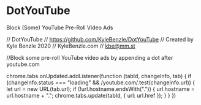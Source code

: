 # DotYouTube
Block (Some) YouTube Pre-Roll Video Ads

// DotYouTube
// https://github.com/KyleBenzle/DotYouTube
// Created by Kyle Benzle 2020
// KyleBenzle.com
// kbe@mm.st


//Block some pre-roll YouTube video ads by appending a dot after youtube.com


chrome.tabs.onUpdated.addListener(function (tabId, changeInfo, tab) {
    if (changeInfo.status === "loading" && /youtube.com/.test(changeInfo.url)) {
        let url = new URL(tab.url);
        if (!url.hostname.endsWith(".")) {
            url.hostname = url.hostname + ".";
            chrome.tabs.update(tabId, { url: url.href });
        }
    }
})

